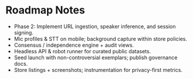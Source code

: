 # Roadmap Notes
- Phase 2: Implement URL ingestion, speaker inference, and session signing.
- Mic profiles & STT on mobile; background capture within store policies.
- Consensus / independence engine + audit views.
- Headless API & robot runner for curated public datasets.
- Seed launch with non-controversial exemplars; publish governance docs.
- Store listings + screenshots; instrumentation for privacy-first metrics.


